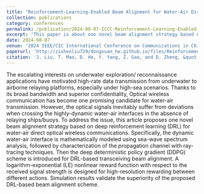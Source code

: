 ```yaml
---
title: "Reinforcement-Learning-Enabled Beam Alignment for Water-Air Direct Optical Wireless Communications"
collection: publications
category: conferences
permalink: /publication/2024-08-07-ICCC-Reinforcement-Learning-Enabled Beam Alignment for Water-Air Direct Optical Wireless Communications-number-10
excerpt: 'This paper is about one novel beam alignment strategy based on deep reinforcement learning (DRL) for water-air direct optical wireless communications.'
date: 2024-08-07
venue: '2024 IEEE/CIC International Conference on Communications in China (ICCC)'
paperurl: 'http://zishenliu729/dongxuan_he.github.io/files/Reinforcement-Learning-Enabled_Beam_Alignment_for_Water-Air_Direct_Optical_Wireless_Communications.pdf'
citation: 'J. Liu, T. Mao, D. He, Y. Yang, Z. Gao, and D. Zheng, &quot;Reinforcement-Learning-Enabled Beam Alignment for Water-Air Direct Optical Wireless Communications,&quot; in <i>Proc. 2024 IEEE/CIC International Conference on Communications in China (ICCC)</i>, Hangzhou, China, 2024, pp. 138-143.'
---
```


The escalating interests on underwater exploration/ reconnaissance applications have motivated high-rate data transmission from underwater to airborne relaying platforms, especially under high-sea scenarios. Thanks to its broad bandwidth and superior confidentiality, Optical wireless communication has become one promising candidate for water-air transmission. However, the optical signals inevitably suffer from deviations when crossing the highly-dynamic water-air interfaces in the absence of relaying ships/buoys. To address the issue, this article proposes one novel beam alignment strategy based on deep reinforcement learning (DRL) for water-air direct optical wireless communications. Specifically, the dynamic water-air interface is mathematically modeled using sea-wave spectrum analysis, followed by characterization of the propagation channel with ray-tracing techniques. Then the deep deterministic policy gradient (DDPG) scheme is introduced for DRL-based transceiving beam alignment. A logarithm-exponential (LE) nonlinear reward function with respect to the received signal strength is designed for high-resolution rewarding between different actions. Simulation results validate the superiority of the proposed DRL-based beam alignment scheme.